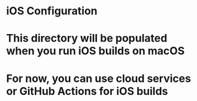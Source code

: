 # iOS Configuration
# This directory will be populated when you run iOS builds on macOS
# For now, you can use cloud services or GitHub Actions for iOS builds
